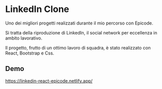 
# LinkedIn Clone

Uno dei migliori progetti realizzati durante il mio percorso con Epicode.

Si tratta della riproduzione di LinkedIn, il social network per eccellenza in ambito lavorativo.

Il progetto, frutto di un ottimo lavoro di squadra, è stato realizzato con React, Bootstrap e Css.






## Demo

https://linkedin-react-epicode.netlify.app/



